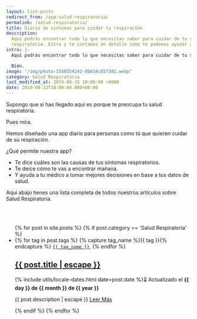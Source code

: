 ```yaml
---
layout: list-posts
redirect_from: /app-salud-respiratoria/
permalink: /salud-respiratoria/
title: Diario de síntomas para cuidar tu respiración
description:
  Aquí podrás encontrar todo lo que necesitas saber para cuidar de tu salud
  respiratoria. Entra y te contamos en detalle como te podemos ayudar a respirar mejor.
intro: |-
  Aquí podrás encontrar todo lo que necesitas saber para cuidar de tu salud respiratoria.

  Bien.
image: "/img/photo-1558554142-0b016c857381.webp"
category: Salud Respiratoria
last_modified_at: 2019-09-15 10:00:00 +0000
date: 2019-08-22T10:00:00.000+00:00
---
```


Supongo que si has llegado aquí es porque te preocupa tu salud respiratoria.

Pues mira.

Hemos diseñado una app diario para personas como tú que quieren cuidar de su respiración.

¿Qué permite nuestra app?

- Te dice cuáles son las causas de tus síntomas respiratorios.
- Te deice cómo te vas a encontrar mañana.
- Y ayuda a tu médico a tomar mejores decisiones en base a tus datos de salud.

Aquí abajo tienes una lista completa de todos nuestros artículos sobre Salud Respiratoria.

<br>
<br>
<div class="home">
<ul class="post-list">
{% for post in site.posts %}
{% if post.category == 'Salud Respiratoria' %}
<li itemprop="blogPosts" itemscope itemtype="http://schema.org/BlogPosting">
<span>
{% for tag in post.tags %}
{% capture tag_name %}{{ tag }}{% endcapture %}
<a target="_blank" rel="noopener noreferrer" href="/tag/{{ tag_name }}"><code class="highligher-rouge shake"><nobr>{{ tag_name }}</nobr></code> </a>
{% endfor %}
</span>
<h2>
<a itemprop="url" target="_blank" rel="noopener noreferrer" href="{{ post.url | relative_url }}">
<span class="post-title" itemprop="name headline">{{ post.title | escape }}</span>
</a>
</h2>
<p>
<!-- <span class="post-meta">Por {{ post.author }}</span> · -->
<time class="post-meta" datetime="{{ post.date | date_to_xmlschema }}" itemprop="datePublished">{% include utils/locale-dates.html date=post.date %}⏳ Actualizado el <b>{{ day }} de {{ month }} de {{ year }}</b></time>
</p>
<p itemprop="description">
{{ post.description | escape }}
<a target="_blank" rel="noopener noreferrer" href="{{ post.url | relative_url }}">
Leer Más
</a>
</p>
<img class="post-cover" src="{{post.img}}" alt="">
</li>
{% endif %}
{% endfor %}
</ul>
</div>
